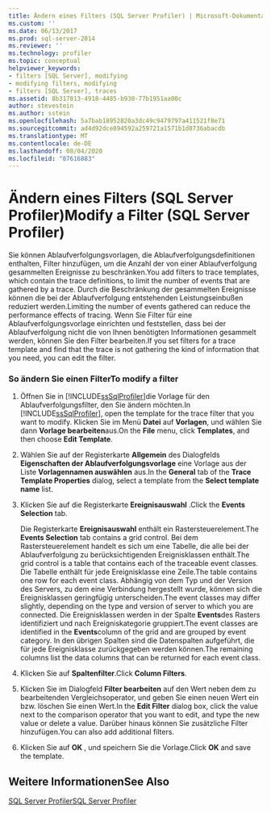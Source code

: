 ```yaml
---
title: Ändern eines Filters (SQL Server Profiler) | Microsoft-Dokumentation
ms.custom: ''
ms.date: 06/13/2017
ms.prod: sql-server-2014
ms.reviewer: ''
ms.technology: profiler
ms.topic: conceptual
helpviewer_keywords:
- filters [SQL Server], modifying
- modifying filters, modifying
- filters [SQL Server], traces
ms.assetid: 8b317813-4918-4485-b930-77b1951aa00c
author: stevestein
ms.author: sstein
ms.openlocfilehash: 5a7bab18952820a3dc49c9479797a411521f8e71
ms.sourcegitcommit: ad4d92dce894592a259721a1571b1d8736abacdb
ms.translationtype: MT
ms.contentlocale: de-DE
ms.lasthandoff: 08/04/2020
ms.locfileid: "87616883"
---
```

# <a name="modify-a-filter-sql-server-profiler"></a><span data-ttu-id="fd046-102">Ändern eines Filters (SQL Server Profiler)</span><span class="sxs-lookup"><span data-stu-id="fd046-102">Modify a Filter (SQL Server Profiler)</span></span>
  <span data-ttu-id="fd046-103">Sie können Ablaufverfolgungsvorlagen, die Ablaufverfolgungsdefinitionen enthalten, Filter hinzufügen, um die Anzahl der von einer Ablaufverfolgung gesammelten Ereignisse zu beschränken.</span><span class="sxs-lookup"><span data-stu-id="fd046-103">You add filters to trace templates, which contain the trace definitions, to limit the number of events that are gathered by a trace.</span></span> <span data-ttu-id="fd046-104">Durch die Beschränkung der gesammelten Ereignisse können die bei der Ablaufverfolgung entstehenden Leistungseinbußen reduziert werden.</span><span class="sxs-lookup"><span data-stu-id="fd046-104">Limiting the number of events gathered can reduce the performance effects of tracing.</span></span> <span data-ttu-id="fd046-105">Wenn Sie Filter für eine Ablaufverfolgungsvorlage einrichten und feststellen, dass bei der Ablaufverfolgung nicht die von Ihnen benötigten Informationen gesammelt werden, können Sie den Filter bearbeiten.</span><span class="sxs-lookup"><span data-stu-id="fd046-105">If you set filters for a trace template and find that the trace is not gathering the kind of information that you need, you can edit the filter.</span></span>  
  
### <a name="to-modify-a-filter"></a><span data-ttu-id="fd046-106">So ändern Sie einen Filter</span><span class="sxs-lookup"><span data-stu-id="fd046-106">To modify a filter</span></span>  
  
1.  <span data-ttu-id="fd046-107">Öffnen Sie in [!INCLUDE[ssSqlProfiler](../../includes/sssqlprofiler-md.md)]die Vorlage für den Ablaufverfolgungsfilter, den Sie ändern möchten.</span><span class="sxs-lookup"><span data-stu-id="fd046-107">In [!INCLUDE[ssSqlProfiler](../../includes/sssqlprofiler-md.md)], open the template for the trace filter that you want to modify.</span></span> <span data-ttu-id="fd046-108">Klicken Sie im Menü **Datei** auf **Vorlagen**, und wählen Sie dann **Vorlage bearbeiten**aus.</span><span class="sxs-lookup"><span data-stu-id="fd046-108">On the **File** menu, click **Templates**, and then choose **Edit Template**.</span></span>  
  
2.  <span data-ttu-id="fd046-109">Wählen Sie auf der Registerkarte **Allgemein** des Dialogfelds **Eigenschaften der Ablaufverfolgungsvorlage** eine Vorlage aus der Liste **Vorlagennamen auswählen** aus.</span><span class="sxs-lookup"><span data-stu-id="fd046-109">In the **General** tab of the **Trace Template Properties** dialog, select a template from the **Select template name** list.</span></span>  
  
3.  <span data-ttu-id="fd046-110">Klicken Sie auf die Registerkarte **Ereignisauswahl** .</span><span class="sxs-lookup"><span data-stu-id="fd046-110">Click the **Events Selection** tab.</span></span>  
  
     <span data-ttu-id="fd046-111">Die Registerkarte **Ereignisauswahl** enthält ein Rastersteuerelement.</span><span class="sxs-lookup"><span data-stu-id="fd046-111">The **Events Selection** tab contains a grid control.</span></span> <span data-ttu-id="fd046-112">Bei dem Rastersteuerelement handelt es sich um eine Tabelle, die alle bei der Ablaufverfolgung zu berücksichtigenden Ereignisklassen enthält.</span><span class="sxs-lookup"><span data-stu-id="fd046-112">The grid control is a table that contains each of the traceable event classes.</span></span> <span data-ttu-id="fd046-113">Die Tabelle enthält für jede Ereignisklasse eine Zeile.</span><span class="sxs-lookup"><span data-stu-id="fd046-113">The table contains one row for each event class.</span></span> <span data-ttu-id="fd046-114">Abhängig von dem Typ und der Version des Servers, zu dem eine Verbindung hergestellt wurde, können sich die Ereignisklassen geringfügig unterscheiden.</span><span class="sxs-lookup"><span data-stu-id="fd046-114">The event classes may differ slightly, depending on the type and version of server to which you are connected.</span></span> <span data-ttu-id="fd046-115">Die Ereignisklassen werden in der Spalte **Events**des Rasters identifiziert und nach Ereigniskategorie gruppiert.</span><span class="sxs-lookup"><span data-stu-id="fd046-115">The event classes are identified in the **Events**column of the grid and are grouped by event category.</span></span> <span data-ttu-id="fd046-116">In den übrigen Spalten sind die Datenspalten aufgeführt, die für jede Ereignisklasse zurückgegeben werden können.</span><span class="sxs-lookup"><span data-stu-id="fd046-116">The remaining columns list the data columns that can be returned for each event class.</span></span>  
  
4.  <span data-ttu-id="fd046-117">Klicken Sie auf **Spaltenfilter**.</span><span class="sxs-lookup"><span data-stu-id="fd046-117">Click **Column Filters**.</span></span>  
  
5.  <span data-ttu-id="fd046-118">Klicken Sie im Dialogfeld **Filter bearbeiten** auf den Wert neben dem zu bearbeitenden Vergleichsoperator, und geben Sie einen neuen Wert ein bzw. löschen Sie einen Wert.</span><span class="sxs-lookup"><span data-stu-id="fd046-118">In the **Edit Filter** dialog box, click the value next to the comparison operator that you want to edit, and type the new value or delete a value.</span></span> <span data-ttu-id="fd046-119">Darüber hinaus können Sie zusätzliche Filter hinzufügen.</span><span class="sxs-lookup"><span data-stu-id="fd046-119">You can also add additional filters.</span></span>  
  
6.  <span data-ttu-id="fd046-120">Klicken Sie auf **OK** , und speichern Sie die Vorlage.</span><span class="sxs-lookup"><span data-stu-id="fd046-120">Click **OK** and save the template.</span></span>  
  
## <a name="see-also"></a><span data-ttu-id="fd046-121">Weitere Informationen</span><span class="sxs-lookup"><span data-stu-id="fd046-121">See Also</span></span>  
 [<span data-ttu-id="fd046-122">SQL Server Profiler</span><span class="sxs-lookup"><span data-stu-id="fd046-122">SQL Server Profiler</span></span>](sql-server-profiler.md)  
  
  
